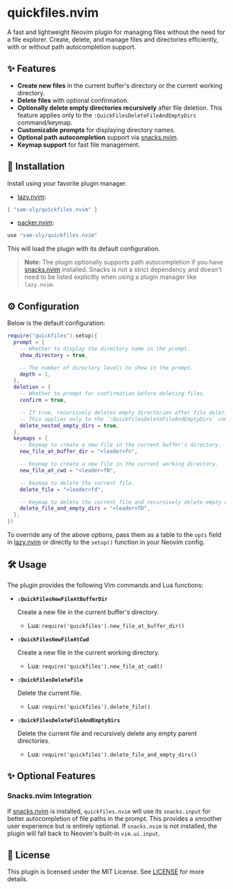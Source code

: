 # quickfiles.nvim

A fast and lightweight Neovim plugin for managing files without the need for a file explorer. Create, delete, and manage files and directories efficiently, with or without path autocompletion support.

## ✨ Features

- **Create new files** in the current buffer's directory or the current working directory.
- **Delete files** with optional confirmation.
- **Optionally delete empty directories recursively** after file deletion. This feature applies only to the `:QuickFilesDeleteFileAndEmptyDirs` command/keymap.
- **Customizable prompts** for displaying directory names.
- **Optional path autocompletion** support via [snacks.nvim](https://github.com/folke/snacks.nvim).
- **Keymap support** for fast file management.

## 🚀 Installation

Install using your favorite plugin manager.

- [lazy.nvim](https://github.com/folke/lazy.nvim):

```lua
{ "sam-sly/quickfiles.nvim" }
```

- [packer.nvim](https://github.com/wbthomason/packer.nvim):

```lua
use "sam-sly/quickfiles.nvim"
```

This will load the plugin with its default configuration.

> **Note:** The plugin optionally supports path autocompletion if you have [snacks.nvim](https://github.com/folke/snacks.nvim) installed. Snacks is not a strict dependency and doesn't need to be listed explicitly when using a plugin manager like `lazy.nvim`.

## ⚙️ Configuration

Below is the default configuration:

```lua
require("quickfiles").setup({
  prompt = {
    -- Whether to display the directory name in the prompt.
    show_directory = true,

    -- The number of directory levels to show in the prompt.
    depth = 1,
  },
  deletion = {
    -- Whether to prompt for confirmation before deleting files.
    confirm = true,

    -- If true, recursively deletes empty directories after file deletion.
    -- This applies only to the `:QuickFilesDeleteFileAndEmptyDirs` command/keymap.
    delete_nested_empty_dirs = true,
  },
  keymaps = {
    -- Keymap to create a new file in the current buffer's directory.
    new_file_at_buffer_dir = "<leader>fn",

    -- Keymap to create a new file in the current working directory.
    new_file_at_cwd = "<leader>fN",

    -- Keymap to delete the current file.
    delete_file = "<leader>fd",

    -- Keymap to delete the current file and recursively delete empty directories.
    delete_file_and_empty_dirs = "<leader>fD",
  },
})
```

To override any of the above options, pass them as a table to the `opts` field in [lazy.nvim](https://github.com/folke/lazy.nvim) or directly to the `setup()` function in your Neovim config.

## 🛠 Usage

The plugin provides the following Vim commands and Lua functions:

- **`:QuickFilesNewFileAtBufferDir`**

  Create a new file in the current buffer's directory.

  - Lua: `require('quickfiles').new_file_at_buffer_dir()`

- **`:QuickFilesNewFileAtCwd`**

  Create a new file in the current working directory.

  - Lua: `require('quickfiles').new_file_at_cwd()`

- **`:QuickFilesDeleteFile`**

  Delete the current file.

  - Lua: `require('quickfiles').delete_file()`

- **`:QuickFilesDeleteFileAndEmptyDirs`**

  Delete the current file and recursively delete any empty parent directories.

  - Lua: `require('quickfiles').delete_file_and_empty_dirs()`

## ✨ Optional Features

### Snacks.nvim Integration

If [snacks.nvim](https://github.com/folke/snacks.nvim) is installed, `quickfiles.nvim` will use its `snacks.input` for better autocompletion of file paths in the prompt. This provides a smoother user experience but is entirely optional. If `snacks.nvim` is not installed, the plugin will fall back to Neovim's built-in `vim.ui.input`.

## 📜 License

This plugin is licensed under the MIT License. See [LICENSE](./LICENSE) for more details.
